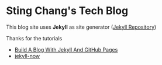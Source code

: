 # Sting Chang's Tech Blog

This blog site uses **Jekyll** as site generator ([Jekyll Repository](https://github.com/jekyll/jekyll))

Thanks for the tutorials
- [Build A Blog With Jekyll And GitHub Pages](https://www.smashingmagazine.com/2014/08/build-blog-jekyll-github-pages/)
- [jekyll-now](https://github.com/barryclark/jekyll-now)
